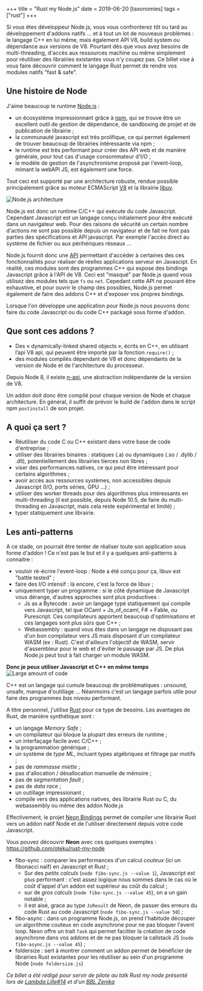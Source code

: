 +++
title = "Rust my Node.js" 
date = 2019-06-20
[taxonomies]
tags = ["rust"]
+++

Si vous êtes développeur Node.js, vous vous confronterez tôt ou tard au développement d'addons natifs ... et à tout un lot de nouveaux problèmes : le langage C++ en lui même, mais également API V8, build system ou dépendance aux versions de V8. Pourtant dès que vous avez besoins de multi-threading, d'accès aux ressources machine ou même simplement pour réutiliser des librairies existantes vous n'y coupez pas. Ce billet vise à vous faire découvrir comment le langage Rust permet de rendre vos modules natifs "fast & safe".

## Une histoire de Node

J'aime beaucoup le runtime [Node.js](https://nodejs.org) :

- un écosystème impressionnant grâce à [npm](https://www.npmjs.com/), qui se trouve être un excellent outil de gestion de dépendance, de sandboxing de projet et de publication de librairie ;
- la communauté javascript est très prolifique, ce qui permet également de trouver beaucoup de librairies intéressante via npm ;
- le runtime est très performant pour créer des API web et de manière générale, pour tout cas d'usage consommateur d'I/O ;
- le modèle de gestion de l'asynchronisme proposé par l'event-loop, mimant la webAPI JS, est également une force.

Tout ceci est supporté par une architecture robuste, rendue possible principalement grâce au moteur ECMAScript [V8](https://v8.dev/) et la librairie [libuv](http://libuv.org/).

![Node.js architecture](../img/node.png)

Node.js est donc un runtime C/C++ qui exécute du code Javascript. Cependant Javascript est un langage conçu initialement pour être exécuté dans un navigateur web. Pour des raisons de sécurité un certain nombre d'actions ne sont pas possible depuis un navigateur et de fait ne font pas parties des spécifications et API javascript. Par exemple l'accès direct au système de fichier ou aux périhériques réseaux ...

Node.js fournit donc une [API](https://nodejs.org/dist/latest-v12.x/docs/api/) permettant d'accéder à certaines des ces fonctionnalités pour réaliser de réelles applications serveur en Javascipt. En réalité, ces modules sont des programmes C++ qui expose des bindings Javascript grâce à l'API de V8. Ceci est "masqué" par Node.js quand vous utilisez des modules tels que `fs` ou `net`. Cepedant cette API ne pouvant être exhaustive, et pour ouvrir le champ des possibles, Node.js permet également de faire des addons C++ et d'exposer vos propres bindings.

Lorsque l'on développe une application pour Node.js nous pouvons donc faire du code Javascript ou du code C++ packagé sous forme d'addon.

## Que sont ces addons ?

- Des « dynamically-linked shared objects », écrits en C++, en utilisant l’api V8 api, qui peuvent être importé par la fonction `require()` ;
- des modules compilés dépendant de V8 et donc dépendants de la version de Node et de l'architecture du processeur.

Depuis Node 8, il existe [n-api](https://nodejs.org/dist/latest-v12.x/docs/api/n-api.html), une abstraction indépendante de la version de V8.

Un addon doit donc être compilé pour chaque version de Node et chaque architecture. En général, il suffit de prévoir le build de l'addon dans le script npm `postinstall` de son projet.

## A quoi ça sert ?

- Réutiliser du code C ou C++ existant dans votre base de code d'entreprise ;
- utiliser des librairies binaires : statiques (.a) ou dynamiques (.so / .dylib / .dll), potentiellement des librairies tierces non libres ;
- viser des performances natives, ce qui peut être intéressant pour certains algorithmes ;
- avoir accès aux ressources systèmes, non accessibles depuis Javascript (I/O, ports séries, GPU …) ;
- utiliser des worker threads pour des algorithmes plus intéressants en multi-threading (il est possible, depuis Node 10.5, de faire du multi-threading en Javascript, mais cela reste expérimental et limité) ;
- typer statiquement une librairie.

## Les anti-patterns

A ce stade, on pourrait être tenter de réaliser toute son application sous forme d'addon ! Ce n'est pas le but et il y a quelques anti-patterns à connaitre :

- vouloir ré-écrire l'event-loop : Node a été conçu pour ça, libuv est "battle tested" ;
- faire des I/O intensif : là encore, c'est la force de libuv ;
- uniquement typer un programme : si le côté dynamique de Javascript vous dérange, d'autres approches sont plus productives :
  - Js as a Bytecode : avoir un langage typé statiquement qui compile vers Javascript, tel que OCaml + Js_of_ocaml, F# + Fable, ou Purescript. Ces compilateurs apportent beaucoup d'optimisations et ces langages sont plus sûrs que C++ ;
  - Webassembly : quand vous êtes dans un langage ne disposant pas d'un bon compilateur vers JS mais disposant d'un compilateur WASM (ex : Rust). C'est d'ailleurs l'objectif de WASM, servir d'assembleur pour le web et d'éviter le passage par JS. De plus Node.js peut tout à fait charger un module WASM.

**Donc je peux utiliser Javascript et C++ en même temps**
![Large amount of code](../img/large.png)

C++ est un langage qui cumule beaucoup de problématiques : unsound, unsafe, manque d'outillage ...
Néanmoins c'est un langage parfois utile pour faire des programmes _bas niveau_ performant.

A titre personnel, j'utilise [Rust](https://www.rust-lang.org/) pour ce type de besoins. Les avantages de Rust, de manière synthétique sont :

- un langage _Memory Safe_ ;
- un compilateur qui bloque la plupart des erreurs de runtime ;
- un interfaçage facile avec C/C++ ;
- la programmation générique ;
- un système de _type ML_, incluant types algébriques et filtrage par motifs ;
- pas de _rammasse miette_ ;
- pas d'allocation / désallocation manuelle de mémoire ;
- pas de _segmentation fault_ ;
- pas de _data race_ ;
- un outillage impressionant ;
- compile vers des applications natives, des librairie Rust ou C, du webassembly ou même des addon Node.js

Effectivement, le projet [Neon Bindings](https://neon-bindings.com/) permet de compiler une librairie Rust vers un addon natif Node et de l'utiliser directement depuis votre code Javascript.

Vous pouvez découvrir **Neon** avec ces quelques exemples : https://github.com/oteku/rust-my-node

- fibo-sync : comparer les performances d'un calcul _couteux_ (ici un fibonacci naïf) en Javascript et Rust ;
  - Sur des _petits calculs_ (`node fibo-sync.js --value 1`), Javascript est plus performant : c'est assez logique nous sommes dans le cas où le _coût_ d'appel d'un addon est supérieur au coût du calcul ;
  - sur de _gros calculs_ (`node fibo-sync.js --value 45`), on a un gain notable ;
  - il est aisé, grace au type `JsResult` de Neon, de passer des erreurs du code Rust au code Javascript (`node fibo-sync.js --value 50`) ;
- fibo-async : dans un programme Node.js, on prend l'habitude découper un algorithme couteux en code asynchrone pour ne pas bloquer l'event loop. Neon offre un trait `Task` qui permet faciliter la création de code asynchrone dans vos addons et de ne pas bloquer la callstack JS (`node fibo-async.js --value 45`) ;
- foldersize : sert à montrer comment un addon permet de bénéficier de librairies Rust existantes pour les réutiliser au sein d'un programme Node (`node foldersize.js`)

_Ce billet a été rédigé pour servir de pilote au talk Rust my node présenté lors de [Lambda Lille#14](https://www.meetup.com/fr-FR/LambdaLille/events/260541114/) et d'un [BBL Zenika](https://www.meetup.com/fr-FR/NightClazz-Lille-by-Zenika/events/262219651)_
